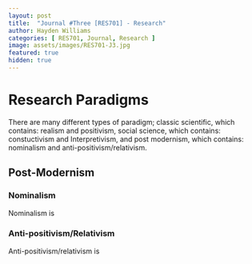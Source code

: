 ```yaml
---
layout: post
title:  "Journal #Three [RES701] - Research" 
author: Hayden Williams
categories: [ RES701, Journal, Research ]
image: assets/images/RES701-J3.jpg
featured: true
hidden: true
---
```




# Research Paradigms
There are many different types of paradigm; classic scientific, which contains: realism and positivism, social science, which contains: constuctivism and Interpretivism, and post modernism, which contains: nominalism and anti-positivism/relativism.


## Post-Modernism


### Nominalism


Nominalism is


### Anti-positivism/Relativism


Anti-positivism/relativism is

